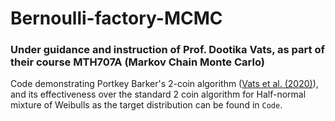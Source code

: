 # Bernoulli-factory-MCMC
### Under guidance and instruction of Prof. Dootika Vats, as part of their course MTH707A (Markov Chain Monte Carlo)
Code demonstrating Portkey Barker's 2-coin algorithm ([Vats et al. (2020)](https://arxiv.org/abs/2004.07471 "arxiv link")), and its effectiveness over the standard 2 coin algorithm for Half-normal mixture of Weibulls as the target distribution can be found in `Code`.
